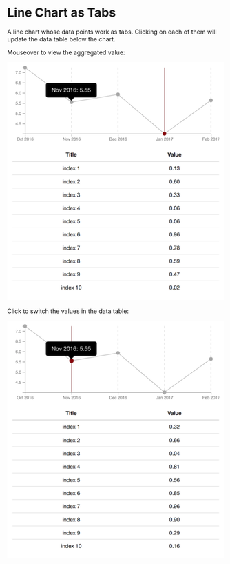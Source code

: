 # Line Chart as Tabs

A line chart whose data points work as tabs. Clicking on each of them will update the data table below the chart.

Mouseover to view the aggregated value:

![mouseover](images/result-0.png?raw=true)

Click to switch the values in the data table:

![click](images/result-1.png?raw=true)
